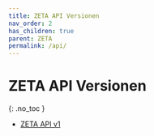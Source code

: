 ```yaml
---
title: ZETA API Versionen
nav_order: 2
has_children: true
parent: ZETA
permalink: /api/
---
```


# ZETA API Versionen
{: .no_toc }

- [ZETA API v1](https://gematik.github.io/ZETA/api/v1/)
